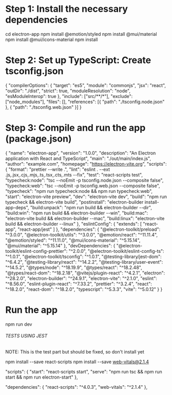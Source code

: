 # Step 1: Install the necessary dependencies

cd electron-app
npm install @emotion/styled
npm install @mui/material
npm install @mui/icons-material
npm install

# Step 2: Set up TypeScript: Create tsconfig.json

{
"compilerOptions": {
"target": "es5",
"module": "commonjs",
"jsx": "react",
"outDir": "./dist",
"strict": true,
"moduleResolution": "node",
"esModuleInterop": true
},
"include": ["src/**/*"],
"exclude": ["node_modules"],
"files": [],
"references": [{ "path": "./tsconfig.node.json" }, { "path": "./tsconfig.web.json" }]
}

# Step 3: Compile and run the app (package.json)

{
"name": "electron-app",
"version": "1.0.0",
"description": "An Electron application with React and TypeScript",
"main": "./out/main/index.js",
"author": "example.com",
"homepage": "https://electron-vite.org",
"scripts": {
"format": "prettier --write .",
"lint": "eslint . --ext .js,.jsx,.cjs,.mjs,.ts,.tsx,.cts,.mts --fix",
"test": "react-scripts test",
"typecheck:node": "tsc --noEmit -p tsconfig.node.json --composite false",
"typecheck:web": "tsc --noEmit -p tsconfig.web.json --composite false",
"typecheck": "npm run typecheck:node && npm run typecheck:web",
"start": "electron-vite preview",
"dev": "electron-vite dev",
"build": "npm run typecheck && electron-vite build",
"postinstall": "electron-builder install-app-deps",
"build:unpack": "npm run build && electron-builder --dir",
"build:win": "npm run build && electron-builder --win",
"build:mac": "electron-vite build && electron-builder --mac",
"build:linux": "electron-vite build && electron-builder --linux"
},
"eslintConfig": {
"extends": [
"react-app",
"react-app/jest"
]
},
"dependencies": {
"@electron-toolkit/preload": "^3.0.0",
"@electron-toolkit/utils": "^3.0.0",
"@emotion/react": "^11.11.4",
"@emotion/styled": "^11.11.0",
"@mui/icons-material": "^5.15.14",
"@mui/material": "^5.15.14"
},
"devDependencies": {
"@electron-toolkit/eslint-config-prettier": "^2.0.0",
"@electron-toolkit/eslint-config-ts": "^1.0.1",
"@electron-toolkit/tsconfig": "^1.0.1",
"@testing-library/jest-dom": "^6.4.2",
"@testing-library/react": "^14.2.2",
"@testing-library/user-event": "^14.5.2",
"@types/node": "^18.19.9",
"@types/react": "^18.2.48",
"@types/react-dom": "^18.2.18",
"@vitejs/plugin-react": "^4.2.1",
"electron": "^28.2.0",
"electron-builder": "^24.9.1",
"electron-vite": "^2.1.0",
"eslint": "^8.56.0",
"eslint-plugin-react": "^7.33.2",
"prettier": "^3.2.4",
"react": "^18.2.0",
"react-dom": "^18.2.0",
"typescript": "^5.3.3",
"vite": "^5.0.12"
}
}

# Run the app

npm run dev

###### TESTS USING JEST

NOTE: This is the test part but should be fixed, so don't install yet

npm install --save react-scripts
npm install --save web-vitals@2.1.4

"scripts": {
"start": "react-scripts start",
"serve": "npm run tsc && npm run start && npm run electron-start"
},

"dependencies": {
"react-scripts": "^4.0.3",
"web-vitals": "^2.1.4"
},
